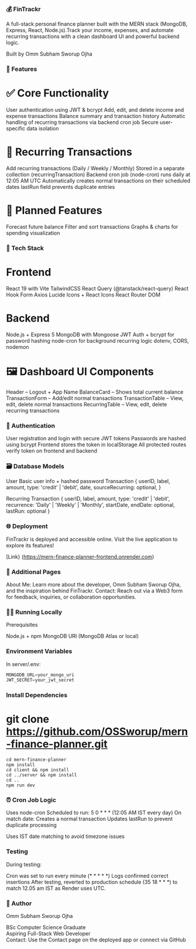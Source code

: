 ### 💰 FinTrackr
A full-stack personal finance planner built with the MERN stack (MongoDB, Express, React, Node.js).Track your income, expenses, and automate recurring transactions with a clean dashboard UI and powerful backend logic.

Built by Omm Subham Sworup Ojha


### 🚀 Features
# ✅ Core Functionality

User authentication using JWT & bcrypt
Add, edit, and delete income and expense transactions
Balance summary and transaction history
Automatic handling of recurring transactions via backend cron job
Secure user-specific data isolation

# 🔁 Recurring Transactions

Add recurring transactions (Daily / Weekly / Monthly)
Stored in a separate collection (recurringTransaction)
Backend cron job (node-cron) runs daily at 12:05 AM UTC
Automatically creates normal transactions on their scheduled dates
lastRun field prevents duplicate entries

# 🧠 Planned Features

Forecast future balance
Filter and sort transactions
Graphs & charts for spending visualization


### 🧱 Tech Stack
# Frontend

React 19 with Vite
TailwindCSS
React Query (@tanstack/react-query)
React Hook Form
Axios
Lucide Icons + React Icons
React Router DOM

# Backend

Node.js + Express 5
MongoDB with Mongoose
JWT Auth + bcrypt for password hashing
node-cron for background recurring logic
dotenv, CORS, nodemon


# 🖼 Dashboard UI Components

Header – Logout + App Name
BalanceCard – Shows total current balance
TransactionForm – Add/edit normal transactions
TransactionTable – View, edit, delete normal transactions
RecurringTable – View, edit, delete recurring transactions


### 🔐 Authentication

User registration and login with secure JWT tokens
Passwords are hashed using bcrypt
Frontend stores the token in localStorage
All protected routes verify token on frontend and backend


### 🗃 Database Models
User
Basic user info + hashed password
Transaction
{
  userID,
  label,
  amount,
  type: 'credit' | 'debit',
  date,
  sourceRecurring: optional,
}

Recurring Transaction
{
  userID,
  label,
  amount,
  type: 'credit' | 'debit',
  recurrence: 'Daily' | 'Weekly' | 'Monthly',
  startDate,
  endDate: optional,
  lastRun: optional
}


### 🌐 Deployment
FinTrackr is deployed and accessible online. Visit the live application to explore its features!

[Link} (https://mern-finance-planner-frontend.onrender.com)

### 📄 Additional Pages

About Me: Learn more about the developer, Omm Subham Sworup Ojha, and the inspiration behind FinTrackr.
Contact: Reach out via a Web3 form for feedback, inquiries, or collaboration opportunities.


### 🏃‍♂️ Running Locally
Prerequisites

Node.js + npm
MongoDB URI (MongoDB Atlas or local)

### Environment Variables
In server/.env:
```javascript
MONGODB_URL=your_mongo_uri
JWT_SECRET=your_jwt_secret
```

### Install Dependencies

# git clone https://github.com/OSSworup/mern-finance-planner.git
```
cd mern-finance-planner
npm install
cd client && npm install
cd ../server && npm install
cd ..
npm run dev
```


### ⏰ Cron Job Logic

Uses node-cron
Scheduled to run: 5 0 * * * (12:05 AM IST every day)
On match date:
Creates a normal transaction
Updates lastRun to prevent duplicate processing


Uses IST date matching to avoid timezone issues

### Testing
During testing:

Cron was set to run every minute (* * * * *)
Logs confirmed correct insertions
After testing, reverted to production schedule (35 18 * * *) to match 12.05 am IST as Render uses UTC.


### 👤 Author
Omm Subham Sworup Ojha  

BSc Computer Science Graduate  
Aspiring Full-Stack Web Developer  
Contact: Use the Contact page on the deployed app or connect via GitHub

